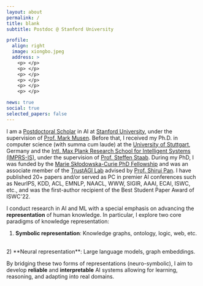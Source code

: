 ```yaml
---
layout: about
permalink: /
title: blank
subtitle: Postdoc @ Stanford University

profile:
  align: right
  image: xiongbo.jpeg
  address: >
    <p> </p>
    <p> </p>
    <p> </p>
    <p> </p>
    <p> </p>
    <p> </p>

news: true
social: true
selected_papers: false
---
```


I am a [Postdoctoral Scholar](https://profiles.stanford.edu/352663) in AI at [Stanford University](), under the supervision of [Prof. Mark Musen](https://scholar.google.com/citations?user=FmMT4CcAAAAJ&hl=en). Before that, I received my Ph.D. in computer science (with summa cum laude) at the [University of Stuttgart](), Germany and the [Intl. Max Plank Research School for Intelligent Systems (IMPRS-IS)](https://imprs.is.mpg.de/), under the supervision of [Prof. Steffen Staab](https://www.southampton.ac.uk/people/5xf8n2/professor-steffen-staab). 
During my PhD, I was funded by the [Marie Skłodowska-Curie PhD Fellowship]() and was an associate member of the [TrustAGI Lab](https://trust-agi.github.io/) advised by [Prof. Shirui Pan](). I have published 20+ papers and/or served as PC in premier AI conferences such as NeurIPS, KDD, ACL, EMNLP, NAACL, WWW, SIGIR, AAAI, ECAI, ISWC, etc., and was the first-author recipient of the Best Student Paper Award of ISWC'22. 

I conduct research in AI and ML with a special emphasis on advancing the **representation** of human knowledge. In particular, I explore two core paradigms of knowledge representation:
<br>
1) **Symbolic representation**: Knowledge graphs, ontology, logic, web, etc. 
<br>
2) **Neural representation**: Large language models, graph embeddings. 

By bridging these two forms of representations (neuro-symbolic), I aim to develop **reliable** and **interpretable** AI systems allowing for learning, reasoning, and adapting into real domains.








